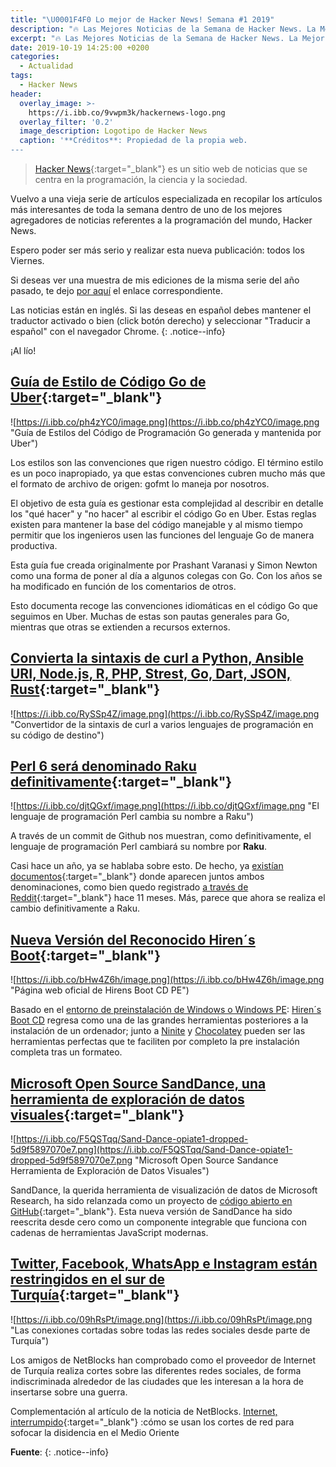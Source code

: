 ```yaml
---
title: "\U0001F4F0 Lo mejor de Hacker News! Semana #1 2019"
description: "🔥 Las Mejores Noticias de la Semana de Hacker News. La Mejor Página Web de Programación del Mundo."
excerpt: "🔥 Las Mejores Noticias de la Semana de Hacker News. La Mejor Página Web de Programación del Mundo."
date: 2019-10-19 14:25:00 +0200
categories:
  - Actualidad
tags:
  - Hacker News
header:
  overlay_image: >-
    https://i.ibb.co/9vwpm3k/hackernews-logo.png
  overlay_filter: '0.2'
  image_description: Logotipo de Hacker News
  caption: '**Créditos**: Propiedad de la propia web.
---
```


> [Hacker News](https://news.ycombinator.com/){:target="_blank"} es un sitio web de noticias que se centra en la programación, la ciencia y la sociedad.

Vuelvo a una vieja serie de artículos especializada en recopilar los artículos más interesantes de toda la semana dentro de uno de los mejores agregadores de noticias referentes a la programación del mundo, Hacker News.

Espero poder ser más serio y realizar esta nueva publicación: todos los Viernes.

Si deseas ver una muestra de mis ediciones de la misma serie del año pasado, te dejo [por aquí](/quien-soy/#recopilaciones-de-hacker-news "Recopilaciones de artículas y noticias de Hacker News") el enlace correspondiente.

Las noticias están en inglés. Si las deseas en español debes mantener el traductor activado o bien (click botón derecho) y seleccionar "Traducir a español" con el navegador Chrome.
{: .notice--info}

¡Al lío!

## [Guía de Estilo de Código Go de Uber](https://github.com/uber-go/guide/blob/master/style.md#uber-go-style-guide "Guía de Buen Uso de Go mantenida por Uber"){:target="_blank"}

![https://i.ibb.co/ph4zYC0/image.png](https://i.ibb.co/ph4zYC0/image.png "Guía de Estilos del Código de Programación Go generada y mantenida por Uber")

Los estilos son las convenciones que rigen nuestro código. El término estilo es un poco inapropiado, ya que estas convenciones cubren mucho más que el formato de archivo de origen: gofmt lo maneja por nosotros.

El objetivo de esta guía es gestionar esta complejidad al describir en detalle los "qué hacer" y "no hacer" al escribir el código Go en Uber. Estas reglas existen para mantener la base del código manejable y al mismo tiempo permitir que los ingenieros usen las funciones del lenguaje Go de manera productiva.

Esta guía fue creada originalmente por Prashant Varanasi y Simon Newton como una forma de poner al día a algunos colegas con Go. Con los años se ha modificado en función de los comentarios de otros.

Esto documenta recoge las convenciones idiomáticas en el código Go que seguimos en Uber. Muchas de estas son pautas generales para Go, mientras que otras se extienden a recursos externos.

## [Convierta la sintaxis de curl a Python, Ansible URI, Node.js, R, PHP, Strest, Go, Dart, JSON, Rust](https://curl.trillworks.com/#){:target="_blank"}

![https://i.ibb.co/RySSp4Z/image.png](https://i.ibb.co/RySSp4Z/image.png "Convertidor de la sintaxis de curl a varios lenguajes de programación en su código de destino")

## [Perl 6 será denominado Raku definitivamente](https://github.com/perl6/problem-solving/pull/89){:target="_blank"}

![https://i.ibb.co/djtQGxf/image.png](https://i.ibb.co/djtQGxf/image.png "El lenguaje de programación Perl cambia su nombre a Raku")

A través de un commit de Github nos muestran, como definitivamente, el lenguaje de programación Perl cambiará su nombre por **Raku**.

Casi hace un año, ya se hablaba sobre esto. De hecho, ya [existían documentos](https://marketing.perl6.org/id/1541379592/pdf_digital){:target="_blank"} donde aparecen juntos ambos denominaciones, como bien quedo registrado [a través de Reddit](https://www.reddit.com/r/perl/comments/9u9ywm/announce_raku_perl_6_diwali_6d_language/){:target="_blank"} hace 11 meses. Más, parece que ahora se realiza el cambio definitivamente a Raku.

## [Nueva Versión del Reconocido Hiren´s Boot](https://www.hirensbootcd.org/){:target="_blank"}

![https://i.ibb.co/bHw4Z6h/image.png](https://i.ibb.co/bHw4Z6h/image.png "Página web oficial de Hirens Boot CD PE")

Basado en el [entorno de preinstalación de Windows o Windows PE](/wiki/windows-pe): [Hiren´s Boot CD](/hirens-bootcd-pe/) regresa como una de las grandes herramientas posteriores a la instalación de un ordenador; junto a [Ninite](/ninite/) y [Chocolatey](/chocolatey/) pueden ser las herramientas perfectas que te faciliten por completo la pre instalación completa tras un formateo.

## [Microsoft Open Source SandDance, una herramienta de exploración de datos visuales](https://cloudblogs.microsoft.com/opensource/2019/10/10/microsoft-open-sources-sanddance-visual-data-exploration-tool/){:target="_blank"}

![https://i.ibb.co/F5QSTqq/Sand-Dance-opiate1-dropped-5d9f5897070e7.png](https://i.ibb.co/F5QSTqq/Sand-Dance-opiate1-dropped-5d9f5897070e7.png "Microsoft Open Source Sandance Herramienta de Exploración de Datos Visuales")

SandDance, la querida herramienta de visualización de datos de Microsoft Research, ha sido relanzada como un proyecto de [código abierto en GitHub](https://github.com/Microsoft/SandDance#sanddance){:target="_blank"}. Esta nueva versión de SandDance ha sido reescrita desde cero como un componente integrable que funciona con cadenas de herramientas JavaScript modernas.

## [Twitter, Facebook, WhatsApp e Instagram están restringidos en el sur de Turquía](https://netblocks.org/reports/twitter-facebook-whatsapp-and-instagram-restricted-in-southern-turkey-oy9RzE83 "Twitter, Facebook, WhatsApp e Instagram están restringidos en el sur de Turquía"){:target="_blank"}

![https://i.ibb.co/09hRsPt/image.png](https://i.ibb.co/09hRsPt/image.png "Las conexiones cortadas sobre todas las redes sociales desde parte de Turquía")

Los amigos de NetBlocks han comprobado como el proveedor de Internet de Turquía realiza cortes sobre las diferentes redes sociales, de forma indiscriminada alrededor de las ciudades que les interesan a la hora de insertarse sobre una guerra.

Complementación al artículo de la noticia de NetBlocks. [Internet, interrumpido](https://www.middleeasteye.net/news/internet-interrupted-how-middle-east-countries-use-network-restrictions-clamp-down-dissent "Cómo usan los cortes de red sobre las redes en Oriente Medio"){:target="_blank"} :cómo se usan los cortes de red para sofocar la disidencia en el Medio Oriente

**Fuente**: 
{: .notice--info}
